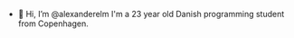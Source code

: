 - 👋 Hi, I’m @alexanderelm
I'm a 23 year old Danish programming student from Copenhagen.
<!---
alexanderelm/alexanderelm is a ✨ special ✨ repository because its `README.md` (this file) appears on your GitHub profile.
You can click the Preview link to take a look at your changes.
--->
